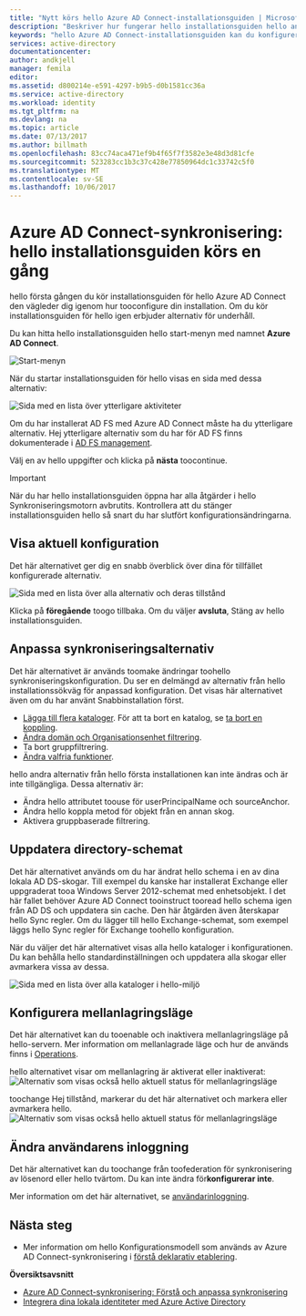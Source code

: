 ```yaml
---
title: "Nytt körs hello Azure AD Connect-installationsguiden | Microsoft Docs"
description: "Beskriver hur fungerar hello installationsguiden hello andra gången du kör den."
keywords: "hello Azure AD Connect-installationsguiden kan du konfigurera Underhåll inställningar hello andra gången du kör den"
services: active-directory
documentationcenter: 
author: andkjell
manager: femila
editor: 
ms.assetid: d800214e-e591-4297-b9b5-d0b1581cc36a
ms.service: active-directory
ms.workload: identity
ms.tgt_pltfrm: na
ms.devlang: na
ms.topic: article
ms.date: 07/13/2017
ms.author: billmath
ms.openlocfilehash: 83cc74aca471ef9b4f65f7f3582e3e48d3d81cfe
ms.sourcegitcommit: 523283cc1b3c37c428e77850964dc1c33742c5f0
ms.translationtype: MT
ms.contentlocale: sv-SE
ms.lasthandoff: 10/06/2017
---
```

# <a name="azure-ad-connect-sync-running-hello-installation-wizard-a-second-time"></a>Azure AD Connect-synkronisering: hello installationsguiden körs en gång
hello första gången du kör installationsguiden för hello Azure AD Connect den vägleder dig igenom hur tooconfigure din installation. Om du kör installationsguiden för hello igen erbjuder alternativ för underhåll.

Du kan hitta hello installationsguiden hello start-menyn med namnet **Azure AD Connect**.

![Start-menyn](./media/active-directory-aadconnectsync-installation-wizard/startmenu.png)

När du startar installationsguiden för hello visas en sida med dessa alternativ:

![Sida med en lista över ytterligare aktiviteter](./media/active-directory-aadconnectsync-installation-wizard/additionaltasks.png)

Om du har installerat AD FS med Azure AD Connect måste ha du ytterligare alternativ. Hej ytterligare alternativ som du har för AD FS finns dokumenterade i [AD FS management](active-directory-aadconnect-federation-management.md#manage-ad-fs).

Välj en av hello uppgifter och klicka på **nästa** toocontinue.

> [!IMPORTANT]
> När du har hello installationsguiden öppna har alla åtgärder i hello Synkroniseringsmotorn avbrutits. Kontrollera att du stänger installationsguiden hello så snart du har slutfört konfigurationsändringarna.
>
>

## <a name="view-current-configuration"></a>Visa aktuell konfiguration
Det här alternativet ger dig en snabb överblick över dina för tillfället konfigurerade alternativ.

![Sida med en lista över alla alternativ och deras tillstånd](./media/active-directory-aadconnectsync-installation-wizard/viewconfig.png)

Klicka på **föregående** toogo tillbaka. Om du väljer **avsluta**, Stäng av hello installationsguiden.

## <a name="customize-synchronization-options"></a>Anpassa synkroniseringsalternativ
Det här alternativet är används toomake ändringar toohello synkroniseringskonfiguration. Du ser en delmängd av alternativ från hello installationssökväg för anpassad konfiguration. Det visas här alternativet även om du har använt Snabbinstallation först.

* [Lägga till flera kataloger](active-directory-aadconnect-get-started-custom.md#connect-your-directories). För att ta bort en katalog, se [ta bort en koppling](active-directory-aadconnectsync-service-manager-ui-connectors.md#delete).
* [Ändra domän och Organisationsenhet filtrering](active-directory-aadconnect-get-started-custom.md#domain-and-ou-filtering).
* Ta bort gruppfiltrering.
* [Ändra valfria funktioner](active-directory-aadconnect-get-started-custom.md#optional-features).

hello andra alternativ från hello första installationen kan inte ändras och är inte tillgängliga. Dessa alternativ är:

* Ändra hello attributet toouse för userPrincipalName och sourceAnchor.
* Ändra hello koppla metod för objekt från en annan skog.
* Aktivera gruppbaserade filtrering.

## <a name="refresh-directory-schema"></a>Uppdatera directory-schemat
Det här alternativet används om du har ändrat hello schema i en av dina lokala AD DS-skogar. Till exempel du kanske har installerat Exchange eller uppgraderat tooa Windows Server 2012-schemat med enhetsobjekt. I det här fallet behöver Azure AD Connect tooinstruct tooread hello schema igen från AD DS och uppdatera sin cache. Den här åtgärden även återskapar hello Sync regler. Om du lägger till hello Exchange-schemat, som exempel läggs hello Sync regler för Exchange toohello konfiguration.

När du väljer det här alternativet visas alla hello kataloger i konfigurationen. Du kan behålla hello standardinställningen och uppdatera alla skogar eller avmarkera vissa av dessa.

![Sida med en lista över alla kataloger i hello-miljö](./media/active-directory-aadconnectsync-installation-wizard/refreshschema.png)

## <a name="configure-staging-mode"></a>Konfigurera mellanlagringsläge
Det här alternativet kan du tooenable och inaktivera mellanlagringsläge på hello-servern. Mer information om mellanlagrade läge och hur de används finns i [Operations](active-directory-aadconnectsync-operations.md#staging-mode).

hello alternativet visar om mellanlagring är aktiverat eller inaktiverat:  
![Alternativ som visas också hello aktuell status för mellanlagringsläge](./media/active-directory-aadconnectsync-installation-wizard/stagingmodecurrentstate.png)

toochange Hej tillstånd, markerar du det här alternativet och markera eller avmarkera hello.  
![Alternativ som visas också hello aktuell status för mellanlagringsläge](./media/active-directory-aadconnectsync-installation-wizard/stagingmodeenable.png)

## <a name="change-user-sign-in"></a>Ändra användarens inloggning
Det här alternativet kan du toochange från toofederation för synkronisering av lösenord eller hello tvärtom. Du kan inte ändra för**konfigurerar inte**.

Mer information om det här alternativet, se [användarinloggning](active-directory-aadconnect-user-signin.md#changing-the-user-sign-in-method).

## <a name="next-steps"></a>Nästa steg
* Mer information om hello Konfigurationsmodell som används av Azure AD Connect-synkronisering i [förstå deklarativ etablering](active-directory-aadconnectsync-understanding-declarative-provisioning.md).

**Översiktsavsnitt**

* [Azure AD Connect-synkronisering: Förstå och anpassa synkronisering](active-directory-aadconnectsync-whatis.md)
* [Integrera dina lokala identiteter med Azure Active Directory](active-directory-aadconnect.md)
